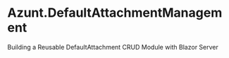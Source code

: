 # Azunt.DefaultAttachmentManagement

Building a Reusable DefaultAttachment CRUD Module with Blazor Server
